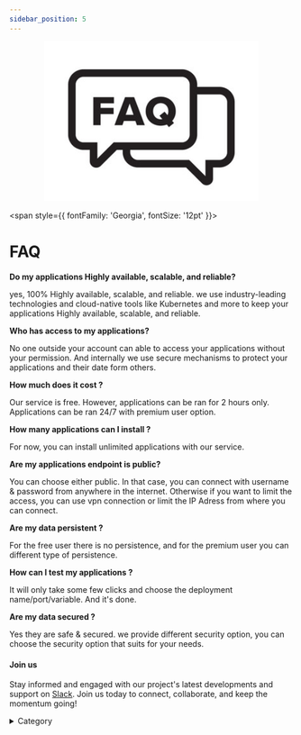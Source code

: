 ```yaml
---
sidebar_position: 5
---
```

<p align="center">
  <img src="/img/scvs.jpg" alt="Alt Text" width="380"/>
</p>

<span style={{ fontFamily: 'Georgia', fontSize: '12pt' }}>

# FAQ

**Do my applications Highly available, scalable, and reliable?**

yes, 100% Highly available, scalable, and reliable. we use industry-leading technologies and cloud-native tools like Kubernetes and more to keep your applications Highly available, scalable, and reliable.

**Who has access to my applications?**

No one outside your account can able to access your applications without your permission. And internally we use secure mechanisms to protect your applications and their date form others.

**How much does it cost ?**

Our service is free. However, applications can be ran for 2 hours only. Applications can be ran 24/7 with premium user option.

**How many applications can I install ?**

For now, you can install unlimited applications with our service.

**Are my applications endpoint is public?**

You can choose either public. In that case, you can connect with username & password from anywhere in the internet. Otherwise if you want to limit the access, you can use vpn connection or limit the IP Adress from where you can connect.

**Are my data persistent ?**

For the free user there is no persistence, and for the premium user you can different type of persistence.

**How can I test my applications ?**

It will only take some few clicks and choose the deployment name/port/variable. And it's done.

**Are my data secured ?**

Yes they are safe & secured. we provide different security option, you can choose the security option that suits for your needs.

#### Join us

Stay informed and engaged with our project's latest developments and support on [Slack](https://app.slack.com/client/T04QS32JX6E/C04QKEWE146). Join us today to connect, collaborate, and keep the momentum going!&#x20;

<details>

<summary>Category</summary>

Kubernetes, cloud computing, DevOps, cloud services, hosting platform, container orchestration, cloud infrastructure, cloud deployment, cloud management, cloud technology, cloud solutions&#x20;

</details>

</span>
